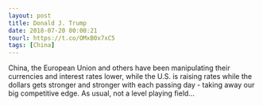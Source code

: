 ```yaml
---
layout: post
title: Donald J. Trump
date: 2018-07-20 00:00:21
tourl: https://t.co/OMxB0x7xC5
tags: [China]
---
```

China, the European Union and others have been manipulating their currencies and interest rates lower, while the U.S. is raising rates while the dollars gets stronger and stronger with each passing day - taking away our big competitive edge. As usual, not a level playing field...